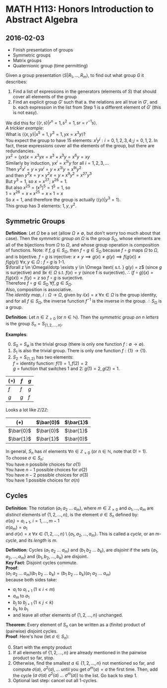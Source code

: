 # MATH H113: Honors Introduction to Abstract Algebra
## 2016-02-03

- Finish presentation of groups
- Symmetric groups
- Matrix groups
- Quaternionic group (time permitting)

Given a group presentation $\langle S | R_1, \ldots, R_m \rangle$, to find out what group $G$ it describes:

1. Find a list of expressions in the generators (elements of $S$) that should cover all elements of the group
2. Find an explicit group $G'$ such that
    a. the relations are all true in $G'$, and
    b. each expression in the list from Step 1 is a different element of $G'$ (this is not easy).

We did this for $\langle \{r, s\} | r^n = 1, s^2 = 1, sr = r^{-1}s \rangle$. \
*A trickier example*: \
What is $\langle \{x, y\} | x^5 = 1, y^3 = 1, yx = x^3y \rangle$? \
You expect the group to have 15 elements: $x^iy^j : i = 0, 1, 2, 3, 4; j = 0, 1, 2$.
In fact, these expressions cover all the elements of the group, but there are redundancies. \
$yx^2 = (yx)x = x^3yx = x^3 \times x^3y = x^6y = xy$ \
Similarly by induction, $yx^i = x^{3i}y$ for all $i = 1, 2, 3, \ldots$ \
Then $y^2x^i = y \times yx^i = y \times x^{3i}y = x^{9i}y^2$ \
and then $y^3x = y \times y^2x = y \times x^9y^2 = x^{27}y^3$ \
But $y^3 = 1$, so $x = x^{27}$; $x^{26} = 1$. \
But also $x^{25} = (x^5)^5 = 1^5 = 1$, so \
$1 = x^{26} = x \times x^{25} = x \times 1 = x$ \
So $x = 1$, and therefore the group is actually $\langle \{y\} | y^3 = 1 \rangle$. \
This group has 3 elements: $1, y, y^2$.

## Symmetric Groups
**Definition**: Let $\Omega$ be a set (allow $\Omega \neq \emptyset$, but don't worry too much about that case). Then the *symmetric group on $\Omega$* is the group $S_{\Omega}$, whose elements are all of the bijections from $\Omega$ to $\Omega$, and whose group operation is composition of functions. Note: if $f, g \in S_{\Omega}$, then $f \circ g \in S_{\Omega}$ because $f \circ g$ maps $\Omega$ to $\Omega$, and is bijective. $f \circ g$ is injective: $x \neq y \implies g(x) \neq g(y) \implies f(g(x)) \neq f(g(y)) \ \forall x, y \in \Omega$ : $f \circ g$ is 1-1. \
$\forall z \in \Omega\ldotp \exists y \in \Omega \text{ s.t. } g(y) = z$ (since $g$ is surjective) and $\exists x \in \Omega \text{ s.t. } f(x) = y$ (since f is surjective). $\therefore$ $(f \circ g)(x) = f(g(x)) = f(y) = z$ so $f \circ g$ is surjective. \
Therefore $f \circ g \in S_{\Omega} \ \forall f, g \in S_{\Omega}$. \
Also, composition is associative. \
The *identity map*, $i : \Omega \to \Omega$, given by $i(x) = x \ \forall x \in \Omega$ is the group identity, and for all $f \in S_{\Omega}$, the inverse function $f^{-1}$ is the inverse in the group. $\therefore$ $S_{\Omega}$ is a group.

**Definition**: Let $n \in \mathbb{Z}_{> 0}$ (or $n \in \mathbb{N}$). Then the *symmetric group on n letters* is the group $S_n = S_{\{1, 2, \ldots, n\}}$.

**Examples**:

0. $S_0 = S_{\emptyset}$ is the trivial group (there is only one function $f : \emptyset \to \emptyset$).
1. $S_1$ is also the trivial group. There is only one function $f : \{1\} \to \{1\}$.
2. $S_2 = S_{\{1, 2\}}$ has two elements: \
$f$ = identity function: $f(1) = 1, f(2) = 2$\
$g$ = function that switches 1 and 2: $g(1) = 2, g(2) = 1$.

| $(\circ)$ | $f$ | $g$ |
|-----------|-----|-----|
| $f$       | $f$ | $g$ |
| $g$       | $g$ | $f$ |

Looks a lot like $\mathbb{Z}/2\mathbb{Z}$:

| $(+)$     | $\bar{0}$ | $\bar{1}$ |
|-----------|-----------|-----------|
| $\bar{0}$ | $\bar{0}$ | $\bar{1}$ |
| $\bar{1}$ | $\bar{1}$ | $\bar{0}$ |

In general, $S_n$ has $n!$ elements $\forall n \in \mathbb{Z}_{> 0}$ (or $n \in \mathbb{N}$, note that $0! = 1$). \
To choose $\sigma \in S_n$: \
You have $n$ possibile choices for $\sigma(1)$ \
You have $n - 1$ possible choices for $\sigma(2)$ \
You have $n - 2$ possible choices for $\sigma(3)$ \
You have $1$ possible choices for $\sigma(n)$

## Cycles
**Definition**: The notation ($a_1\ a_2\ \ldots\ a_m$), where $m \in \mathbb{Z}_{> 0}$ and $a_1, \ldots, a_m$ are *distinct* elements of $\{1, 2, \ldots, n\}$, is the element $\sigma \in S_n$ defined by: \
$\sigma(a_i) = a_{i + 1}$, $i = 1, \ldots, m - 1$ \
$\sigma(a_m) = a_1$ \
and $\sigma(x) = x \ \forall x \in \{1, 2, \ldots, n\} \setminus \{a_1, a_2, \ldots, a_m\}$. This is called a *cycle*, or an *m-cycle*, and its *length* is $m$.

**Definition**: Cycles ($a_1\ a_2\ \ldots\ a_m$) and ($b_1\ b_2\ \ldots\ b_k$), are *disjoint* if the sets $\{a_1, a_2, \ldots, a_m\}$ and $\{b_1, b_2, \ldots, b_k\}$ are disjoint. \
**Key Fact**: Disjoint cycles commute. \
**Proof**: \
$(a_1\ a_2\ \ldots\ a_m)(b_1\ b_2\ \ldots\ b_k) = (b_1\ b_2\ \ldots\ b_k)(a_1\ a_2\ \ldots\ a_m)$ \
because both sides take:

- $a_i$ to $a_{i + 1}$ ($1 \le i < m$)
- $a_m$ to $a_1$
- $b_j$ to $b_{j + 1}$ ($1 \le j < k$)
- $b_k$ to $b_1$
- and leave all other elements of $\{1, 2, \ldots, n\}$ unchanged. 

**Theorem**: Every element of $S_n$ can be written as a (finite) product of (pairwise) disjoint cycles. \
**Proof**: Here's how (let $\sigma \in S_n$):

0. Start with the empty product
1. If all elements of $\{1, 2, \ldots, n\}$ are already mentioned in the pairwise product so far, stop.
2. Otherwise, find the smallest $a \in \{1, 2, \ldots, n\}$ not mentioned so far, and compute $\sigma(a)$, $\sigma^{2}(a), \ldots$ until you get $\sigma^{m}(a) = a$ the first time. Then, add the cycle $(a\ \sigma(a)\ \sigma^{2}(a)\ \ldots\ \sigma^{m}(a))$ to the list. Go back to step 1.
3. Optional last step: cancel out all 1-cycles.
